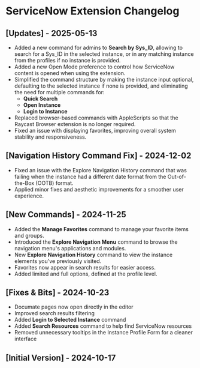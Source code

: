 # ServiceNow Extension Changelog

## [Updates] - 2025-05-13

- Added a new command for admins to **Search by Sys_ID**, allowing to search for a Sys_ID in the selected instance, or in any matching instance from the profiles if no instance is provided.
- Added a new Open Mode preference to control how ServiceNow content is opened when using the extension.
- Simplified the command structure by making the instance input optional, defaulting to the selected instance if none is provided, and eliminating the need for multiple commands for:
  - **Quick Search**
  - **Open Instance**
  - **Login to Instance**
- Replaced browser-based commands with AppleScripts so that the Raycast Browser extension is no longer required.
- Fixed an issue with displaying favorites, improving overall system stability and responsiveness.

## [Navigation History Command Fix] - 2024-12-02

- Fixed an issue with the Explore Navigation History command that was failing when the instance had a different date format from the Out-of-the-Box (OOTB) format.
- Applied minor fixes and aesthetic improvements for a smoother user experience.

## [New Commands] - 2024-11-25

- Added the **Manage Favorites** command to manage your favorite items and groups.
- Introduced the **Explore Navigation Menu** command to browse the navigation menu's applications and modules.
- New **Explore Navigation History** command to view the instance elements you've previously visited.
- Favorites now appear in search results for easier access.
- Added limited and full options, defined at the profile level.

## [Fixes & Bits] - 2024-10-23

- Documate pages now open directly in the editor
- Improved search results filtering
- Added **Login to Selected Instance** command
- Added **Search Resources** command to help find ServiceNow resources
- Removed unnecessary tooltips in the Instance Profile Form for a cleaner interface

## [Initial Version] - 2024-10-17
